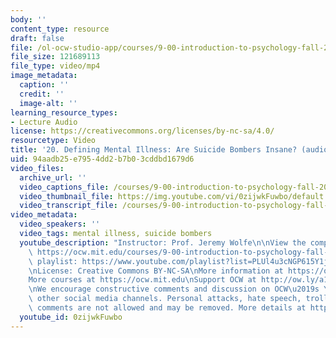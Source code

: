 ```yaml
---
body: ''
content_type: resource
draft: false
file: /ol-ocw-studio-app/courses/9-00-introduction-to-psychology-fall-2004/mit9_00f04_lec20_360p_16_9.mp4
file_size: 121689113
file_type: video/mp4
image_metadata:
  caption: ''
  credit: ''
  image-alt: ''
learning_resource_types:
- Lecture Audio
license: https://creativecommons.org/licenses/by-nc-sa/4.0/
resourcetype: Video
title: '20. Defining Mental Illness: Are Suicide Bombers Insane? (audio only)'
uid: 94aadb25-e795-4dd2-b7b0-3cddbd1679d6
video_files:
  archive_url: ''
  video_captions_file: /courses/9-00-introduction-to-psychology-fall-2004/mit9_00f04_lec20_captions.vtt
  video_thumbnail_file: https://img.youtube.com/vi/0zijwkFuwbo/default.jpg
  video_transcript_file: /courses/9-00-introduction-to-psychology-fall-2004/1YuuC5edaPqlZCEi71O9V1RtKse5myned_transcript.pdf
video_metadata:
  video_speakers: ''
  video_tags: mental illness, suicide bombers
  youtube_description: "Instructor: Prof. Jeremy Wolfe\n\nView the complete course:\
    \ https://ocw.mit.edu/courses/9-00-introduction-to-psychology-fall-2004/\nYouTube\
    \ playlist: https://www.youtube.com/playlist?list=PLUl4u3cNGP615Y1j9Ok3szAH5DxhFjTHo\n\
    \nLicense: Creative Commons BY-NC-SA\nMore information at https://ocw.mit.edu/terms\n\
    More courses at https://ocw.mit.edu\nSupport OCW at http://ow.ly/a1If50zVRlQ\n\
    \nWe encourage constructive comments and discussion on OCW\u2019s YouTube and\
    \ other social media channels. Personal attacks, hate speech, trolling, and inappropriate\
    \ comments are not allowed and may be removed. More details at https://ocw.mit.edu/comments."
  youtube_id: 0zijwkFuwbo
---
```

